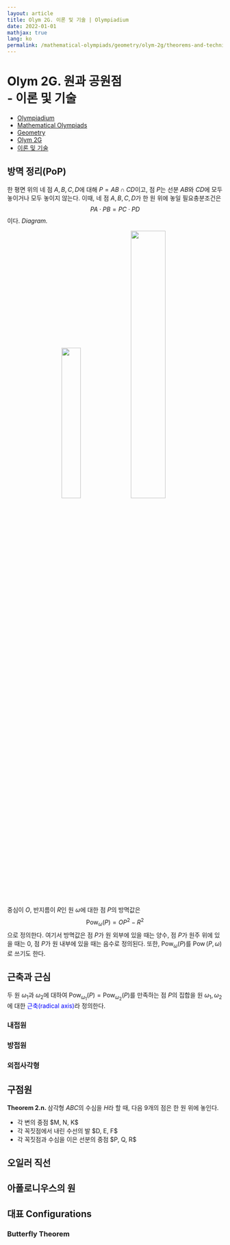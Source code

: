 ```yaml
---
layout: article
title: Olym 2G. 이론 및 기술 | Olympiadium
date: 2022-01-01
mathjax: true
lang: ko
permalink: /mathematical-olympiads/geometry/olym-2g/theorems-and-techniques/
---
```

# Olym 2G. 원과 공원점 <br> <ssup> - 이론 및 기술</ssup>

<ul class="breadcrumb">
	<li><a href="{{ site.homeurl }}">Olympiadium</a></li> 
	<li><a href="{{ site.homeurl }}mathematical-olympiads/">Mathematical Olympiads</a></li> 
	<li><a href="{{ site.homeurl }}mathematical-olympiads/geometry/">Geometry</a></li> 
	<li><a href="{{ site.homeurl }}mathematical-olympiads/geometry/olym-2g/">Olym 2G</a></li> 
	<li><a href="{{ site.homeurl }}mathematical-olympiads/geometry/olym-2g/theorems-and-techniques/">이론 및 기술</a></li>
</ul>


## 방멱 정리(PoP)
<greenboard> 한 평면 위의 네 점 $A, B, C, D$에 대해 $P=AB \cap CD$이고, 점 $P$는 선분 $AB$와 $CD$에 모두 놓이거나 모두 놓이지 않는다. 이때, 네 점 $A, B, C, D$가 한 원 위에 놓일 필요충분조건은 $$PA \cdot PB = PC \cdot PD$$ 이다. </greenboard>
<i>Diagram.</i>
<center>
    <img src="{{ site.url }}{{ site.baseurl }}/images/posts/Olym 2G/방멱정리1.png"  width="30%">
    <img src="{{ site.url }}{{ site.baseurl }}/images/posts/Olym 2G/방멱정리2.png"  width="40%">
</center>

<yellowboard>중심이 $O$, 반지름이 $R$인 원 $\omega$에 대한 점 $P$의 방멱값은 $$\operatorname{Pow}_\omega(P)=OP^2-R^2$$으로 정의한다. </yellowboard>
여기서 방멱값은 점 $P$가 원 외부에 있을 때는 양수, 점 $P$가 원주 위에 있을 때는 $0$, 점 $P$가 원 내부에 있을 때는 음수로 정의된다. 
또한, $\operatorname{Pow}_\omega(P)$를 $\operatorname{Pow}(P, \omega)$로 쓰기도 한다. 

## 근축과 근심
<yellowboard> 두 원 $\omega_1$과 $\omega_2$에 대하여 $\operatorname{Pow}_{\omega_1}(P)=\operatorname{Pow}_{\omega_2}(P)$를 만족하는 점 $P$의 집합을 원 $\omega_1, \omega_2$에 대한 <span style="color:blue">근축(radical axis)</span>라 정의한다. </yellowboard>

### 내접원
### 방접원

### 외접사각형

## 구점원
<greenboard><b>Theorem 2.n. </b>삼각형 $ABC$의 수심을 $H$라 할 때, 다음 9개의 점은 한 원 위에 놓인다. 
<ul class="inbox">
	<li>각 변의 중점 $M, N, K$</li>
	<li>각 꼭짓점에서 내린 수선의 발 $D, E, F$</li>
	<li>각 꼭짓점과 수심을 이은 선분의 중점 $P, Q, R$</li>
</ul>
</greenboard>


## 오일러 직선

## 아폴로니우스의 원

## 대표 Configurations
### Butterfly Theorem
